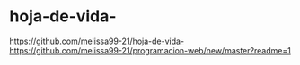 # hoja-de-vida-
https://github.com/melissa99-21/hoja-de-vida-
https://github.com/melissa99-21/programacion-web/new/master?readme=1
